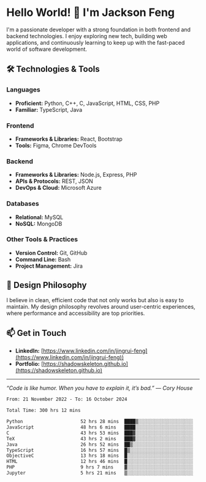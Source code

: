# Hello World! 👋 I'm Jackson Feng

I'm a passionate developer with a strong foundation in both frontend and backend technologies. I enjoy exploring new tech, building web applications, and continuously learning to keep up with the fast-paced world of software development.

## 🛠 Technologies & Tools

### Languages
- **Proficient:** Python, C++, C, JavaScript, HTML, CSS, PHP
- **Familiar:** TypeScript, Java

### Frontend
- **Frameworks & Libraries:** React, Bootstrap
- **Tools:** Figma, Chrome DevTools

### Backend
- **Frameworks & Libraries:** Node.js, Express, PHP
- **APIs & Protocols:** REST, JSON
- **DevOps & Cloud:** Microsoft Azure

### Databases
- **Relational:** MySQL
- **NoSQL:** MongoDB

### Other Tools & Practices
- **Version Control:** Git, GitHub
- **Command Line:** Bash
- **Project Management:** Jira


## 🎨 Design Philosophy

I believe in clean, efficient code that not only works but also is easy to maintain. My design philosophy revolves around user-centric experiences, where performance and accessibility are top priorities.

## 📫 Get in Touch

- **LinkedIn:** [https://www.linkedin.com/in/jingrui-feng](https://www.linkedin.com/in/jingrui-feng))
- **Portfolio:** [https://shadowskeleton.github.io](https://shadowskeleton.github.io)

---

*“Code is like humor. When you have to explain it, it’s bad.” — Cory House*



<!--START_SECTION:waka-->

```txt
From: 21 November 2022 - To: 16 October 2024

Total Time: 300 hrs 12 mins

Python                     52 hrs 28 mins  ████▒░░░░░░░░░░░░░░░░░░░░   17.48 %
JavaScript                 48 hrs 6 mins   ████░░░░░░░░░░░░░░░░░░░░░   16.02 %
C                          43 hrs 53 mins  ███▓░░░░░░░░░░░░░░░░░░░░░   14.62 %
TeX                        43 hrs 2 mins   ███▓░░░░░░░░░░░░░░░░░░░░░   14.34 %
Java                       26 hrs 52 mins  ██▒░░░░░░░░░░░░░░░░░░░░░░   08.95 %
TypeScript                 16 hrs 57 mins  █▒░░░░░░░░░░░░░░░░░░░░░░░   05.65 %
ObjectiveC                 13 hrs 18 mins  █░░░░░░░░░░░░░░░░░░░░░░░░   04.43 %
HTML                       12 hrs 46 mins  █░░░░░░░░░░░░░░░░░░░░░░░░   04.26 %
PHP                        9 hrs 7 mins    ▓░░░░░░░░░░░░░░░░░░░░░░░░   03.04 %
Jupyter                    5 hrs 21 mins   ▒░░░░░░░░░░░░░░░░░░░░░░░░   01.78 %
```

<!--END_SECTION:waka-->

